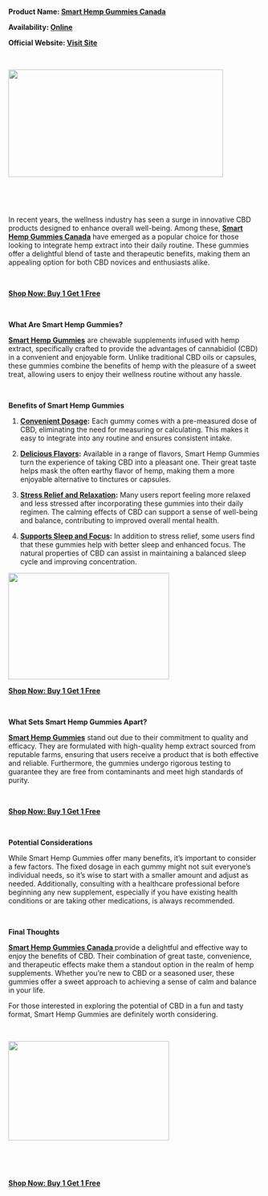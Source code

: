 <p><strong>Product Name:&nbsp;<a href="https://getdeal24x7.com/Smart-hemp-gummies-ca-buy">Smart Hemp Gummies Canada</a></strong></p>
<p><strong>Availability:&nbsp;<a href="https://getdeal24x7.com/Smart-hemp-gummies-ca-buy">Online</a></strong></p>
<p><strong>Official Website:&nbsp;<a href="https://getdeal24x7.com/Smart-hemp-gummies-ca-buy">Visit Site</a></strong></p>
<p>&nbsp;</p>
<div class="separator"><strong><a href="https://getdeal24x7.com/Smart-hemp-gummies-ca-buy"><img src="https://blogger.googleusercontent.com/img/b/R29vZ2xl/AVvXsEiWjhqkxD-cEL9a6TxrLtu-W_5E1u_I8RFy1xlnu0jV-Tzo2O_-XBvuE9nLmBYIqUX-vV371oOZgKPKltCm136LMibaa8MyfzJHMHxXIYwUz92voy5SH-VnDfUkrOz1HKa-INRULVDQLSKPCMrJuKXJsFgkQKkYyw8SVrzgQoW5y56DXgm-TaKYjNWeS6-c/w428-h214/smart.jpeg" alt="" width="428" height="214" border="0" data-original-height="300" data-original-width="600" /></a></strong></div>
<p><strong>&nbsp;</strong></p>
<p>&nbsp;</p>
<p>In recent years, the wellness industry has seen a surge in innovative CBD products designed to enhance overall well-being. Among these,&nbsp;<a href="https://www.facebook.com/SmartHempGummiesCA/"><strong>Smart Hemp Gummies Canada</strong></a>&nbsp;have emerged as a popular choice for those looking to integrate hemp extract into their daily routine. These gummies offer a delightful blend of taste and therapeutic benefits, making them an appealing option for both CBD novices and enthusiasts alike.</p>
<p>&nbsp;</p>
<p><strong><a href="https://getdeal24x7.com/Smart-hemp-gummies-ca-buy">Shop Now: Buy 1 Get 1 Free</a></strong></p>
<p>&nbsp;</p>
<p><strong>What Are Smart Hemp Gummies?</strong></p>
<p><a href="https://www.facebook.com/SmartHempGummiesCanada"><strong>Smart Hemp Gummies</strong></a>&nbsp;are chewable supplements infused with hemp extract, specifically crafted to provide the advantages of cannabidiol (CBD) in a convenient and enjoyable form. Unlike traditional CBD oils or capsules, these gummies combine the benefits of hemp with the pleasure of a sweet treat, allowing users to enjoy their wellness routine without any hassle.</p>
<p>&nbsp;</p>
<p><strong>Benefits of Smart Hemp Gummies</strong></p>
<ol>
<li>
<p><strong><a href="https://www.facebook.com/GetSmartHempGummiesCA/">Convenient Dosage</a>:</strong>&nbsp;Each gummy comes with a pre-measured dose of CBD, eliminating the need for measuring or calculating. This makes it easy to integrate into any routine and ensures consistent intake.</p>
</li>
<li>
<p><strong><a href="https://www.facebook.com/GetSmartHempGummiesCA/">Delicious Flavors</a>:</strong>&nbsp;Available in a range of flavors, Smart Hemp Gummies turn the experience of taking CBD into a pleasant one. Their great taste helps mask the often earthy flavor of hemp, making them a more enjoyable alternative to tinctures or capsules.</p>
</li>
<li>
<p><strong><a href="https://www.facebook.com/GetSmartHempGummiesCA/">Stress Relief and Relaxation</a>:</strong>&nbsp;Many users report feeling more relaxed and less stressed after incorporating these gummies into their daily regimen. The calming effects of CBD can support a sense of well-being and balance, contributing to improved overall mental health.</p>
</li>
<li>
<p><strong><a href="https://www.facebook.com/GetSmartHempGummiesCA/">Supports Sleep and Focus</a>:</strong>&nbsp;In addition to stress relief, some users find that these gummies help with better sleep and enhanced focus. The natural properties of CBD can assist in maintaining a balanced sleep cycle and improving concentration.</p>
</li>
</ol>
<div>
<div class="separator"><a href="https://getdeal24x7.com/Smart-hemp-gummies-ca-buy"><img src="https://blogger.googleusercontent.com/img/b/R29vZ2xl/AVvXsEjDI9B2RoZ7qQn-trWZoT99TyfetCnmZ4qQTeFh-8CnXSLK6iE1sS5Bd8m6lhBc0h794BV147P3Xw5xwfCgaGi2rJIAafUuvRqgnKMG3xXhn3y6DitsNRhMJcGLMY9AF2V3EK-ljNziY6uHummJdXwYpu40GJSAB5CvGS4Weg61WpOkRna2inBC46TVpZbR/s320/smart%204.png" alt="" width="320" height="212" border="0" data-original-height="389" data-original-width="588" /></a></div>
</div>
<p><strong><a href="https://getdeal24x7.com/Smart-hemp-gummies-ca-buy">Shop Now: Buy 1 Get 1 Free</a></strong></p>
<p>&nbsp;</p>
<p><strong>What Sets Smart Hemp Gummies Apart?</strong></p>
<p><a href="https://www.facebook.com/SmartHempGummiesCanada"><strong>Smart Hemp Gummies</strong></a>&nbsp;stand out due to their commitment to quality and efficacy. They are formulated with high-quality hemp extract sourced from reputable farms, ensuring that users receive a product that is both effective and reliable. Furthermore, the gummies undergo rigorous testing to guarantee they are free from contaminants and meet high standards of purity.</p>
<p>&nbsp;</p>
<p><strong><a href="https://getdeal24x7.com/Smart-hemp-gummies-ca-buy">Shop Now: Buy 1 Get 1 Free</a></strong></p>
<p>&nbsp;</p>
<p><strong>Potential Considerations</strong></p>
<p>While Smart Hemp Gummies offer many benefits, it&rsquo;s important to consider a few factors. The fixed dosage in each gummy might not suit everyone&rsquo;s individual needs, so it&rsquo;s wise to start with a smaller amount and adjust as needed. Additionally, consulting with a healthcare professional before beginning any new supplement, especially if you have existing health conditions or are taking other medications, is always recommended.</p>
<p>&nbsp;</p>
<p><strong>Final Thoughts</strong></p>
<p><a href="https://www.facebook.com/SmartHempGummiesCA/"><strong>Smart Hemp Gummies Canada&nbsp;</strong></a>provide a delightful and effective way to enjoy the benefits of CBD. Their combination of great taste, convenience, and therapeutic effects make them a standout option in the realm of hemp supplements. Whether you&rsquo;re new to CBD or a seasoned user, these gummies offer a sweet approach to achieving a sense of calm and balance in your life.</p>
<p>For those interested in exploring the potential of CBD in a fun and tasty format, Smart Hemp Gummies are definitely worth considering.</p>
<p>&nbsp;</p>
<div class="separator"><a href="https://getdeal24x7.com/Smart-hemp-gummies-ca-buy"><img src="https://blogger.googleusercontent.com/img/b/R29vZ2xl/AVvXsEii4mnFWijuvRlnrzy105GfuSj0J0G5676EZekaOvHh2tVcN3kokg2DdiklUctkFFqn8gWac_WvZZUZkyTiSz0K6bGofH-DzHqIKLzALZ7d42Blfc-98QZOKK9R7RnA5T8PE0EsJgvOWDKODgGP2hb9Fi_evgQaVGd9oDe4ipQ37CwQUwPoJtGgU1WysTHl/s320/smart%205.png" alt="" width="320" height="198" border="0" data-original-height="395" data-original-width="640" /></a></div>
<p>&nbsp;</p>
<p>&nbsp;</p>
<p><strong><a href="https://getdeal24x7.com/Smart-hemp-gummies-ca-buy">Shop Now: Buy 1 Get 1 Free</a></strong></p>
